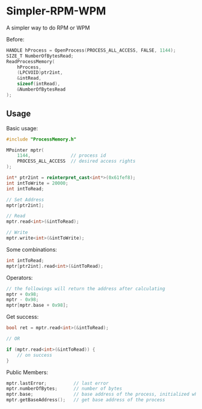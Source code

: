 # Simpler-RPM-WPM
A simpler way to do RPM or WPM  

Before:
```cpp
HANDLE hProcess = OpenProcess(PROCESS_ALL_ACCESS, FALSE, 1144);
SIZE_T NumberOfBytesRead;
ReadProcessMemory(
    hProcess,
    (LPCVOID)ptr2int,
    &intRead,
    sizeof(intRead),
    &NumberOfBytesRead
);
```

## Usage  

Basic usage:
```cpp
#include "ProcessMemory.h"

MPointer mptr(
    1144,               // process id
    PROCESS_ALL_ACCESS  // desired access rights
);

int* ptr2int = reinterpret_cast<int*>(0x61fef8);
int intToWrite = 20000;
int intToRead;

// Set Address
mptr[ptr2int];

// Read
mptr.read<int>(&intToRead);

// Write
mptr.write<int>(&intToWrite);
```

Some combinations:
```cpp
int intToRead;
mptr[ptr2int].read<int>(&intToRead);
```

Operators:  
```cpp
// the followings will return the address after calculating
mptr + 0x98;
mptr - 0x98;
mptr[mptr.base + 0x98];
```

Get success:  
```cpp
bool ret = mptr.read<int>(&intToRead);

// OR

if (mptr.read<int>(&intToRead)) {
    // on success
}
```

Public Members:   
```cpp
mptr.lastError;          // last error
mptr.numberOfBytes;      // number of bytes
mptr.base;               // base address of the process, initialized when constructing
mptr.getBaseAddress();   // get base address of the process
```
